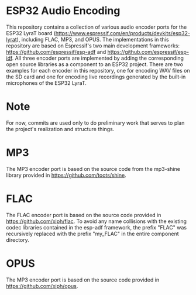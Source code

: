 # ESP32 Audio Encoding

This repository contains a collection of various audio encoder ports for the ESP32 LyraT board (https://www.espressif.com/en/products/devkits/esp32-lyrat), including FLAC, MP3, and OPUS. The implementations in this repository are based on Espressif's two main development frameworks: https://github.com/espressif/esp-adf and https://github.com/espressif/esp-idf. All three encoder ports are implemented by adding the corresponding open source libraries as a component to an ESP32 project. There are two examples for each encoder in this repository, one for encoding WAV files on the SD card and one for encoding live recordings generated by the built-in microphones of the ESP32 LyraT.

# Note
For now, commits are used only to do preliminary work that serves to plan the project's realization and structure things.

# MP3

The MP3 encoder port is based on the source code from the mp3-shine library provided in https://github.com/toots/shine.

# FLAC

The FLAC encoder port is based on the source code provided in https://github.com/xiph/flac. To avoid any name collisions with the existing codec libraries contained in the esp-adf framework, the prefix "FLAC" was recursively replaced with the prefix "my_FLAC" in the entire component directory.

# OPUS

The MP3 encoder port is based on the source code provided in https://github.com/xiph/opus.

